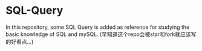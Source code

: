 # SQL-Query


In this repository, some SQL Query is added as reference for studying the basic knowledge of SQL and mySQL. 
(早知道这个repo会被star和fork就应该写的好看点...)
